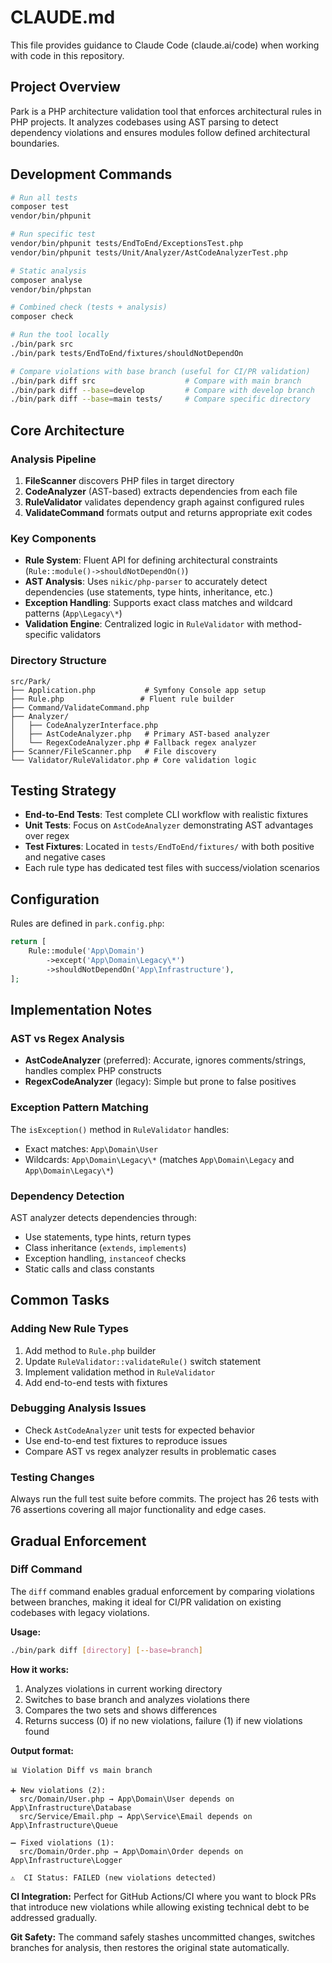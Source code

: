 # CLAUDE.md

This file provides guidance to Claude Code (claude.ai/code) when working with code in this repository.

## Project Overview

Park is a PHP architecture validation tool that enforces architectural rules in PHP projects. It analyzes codebases using AST parsing to detect dependency violations and ensures modules follow defined architectural boundaries.

## Development Commands

```bash
# Run all tests
composer test
vendor/bin/phpunit

# Run specific test
vendor/bin/phpunit tests/EndToEnd/ExceptionsTest.php
vendor/bin/phpunit tests/Unit/Analyzer/AstCodeAnalyzerTest.php

# Static analysis
composer analyse
vendor/bin/phpstan

# Combined check (tests + analysis)
composer check

# Run the tool locally
./bin/park src
./bin/park tests/EndToEnd/fixtures/shouldNotDependOn

# Compare violations with base branch (useful for CI/PR validation)
./bin/park diff src                    # Compare with main branch
./bin/park diff --base=develop         # Compare with develop branch
./bin/park diff --base=main tests/     # Compare specific directory
```

## Core Architecture

### Analysis Pipeline
1. **FileScanner** discovers PHP files in target directory
2. **CodeAnalyzer** (AST-based) extracts dependencies from each file
3. **RuleValidator** validates dependency graph against configured rules
4. **ValidateCommand** formats output and returns appropriate exit codes

### Key Components

- **Rule System**: Fluent API for defining architectural constraints (`Rule::module()->shouldNotDependOn()`)
- **AST Analysis**: Uses `nikic/php-parser` to accurately detect dependencies (use statements, type hints, inheritance, etc.)
- **Exception Handling**: Supports exact class matches and wildcard patterns (`App\Legacy\*`)
- **Validation Engine**: Centralized logic in `RuleValidator` with method-specific validators

### Directory Structure
```
src/Park/
├── Application.php           # Symfony Console app setup
├── Rule.php                 # Fluent rule builder
├── Command/ValidateCommand.php
├── Analyzer/
│   ├── CodeAnalyzerInterface.php
│   ├── AstCodeAnalyzer.php   # Primary AST-based analyzer
│   └── RegexCodeAnalyzer.php # Fallback regex analyzer
├── Scanner/FileScanner.php   # File discovery
└── Validator/RuleValidator.php # Core validation logic
```

## Testing Strategy

- **End-to-End Tests**: Test complete CLI workflow with realistic fixtures
- **Unit Tests**: Focus on `AstCodeAnalyzer` demonstrating AST advantages over regex
- **Test Fixtures**: Located in `tests/EndToEnd/fixtures/` with both positive and negative cases
- Each rule type has dedicated test files with success/violation scenarios

## Configuration

Rules are defined in `park.config.php`:
```php
return [
    Rule::module('App\Domain')
        ->except('App\Domain\Legacy\*')
        ->shouldNotDependOn('App\Infrastructure'),
];
```

## Implementation Notes

### AST vs Regex Analysis
- **AstCodeAnalyzer** (preferred): Accurate, ignores comments/strings, handles complex PHP constructs
- **RegexCodeAnalyzer** (legacy): Simple but prone to false positives

### Exception Pattern Matching
The `isException()` method in `RuleValidator` handles:
- Exact matches: `App\Domain\User`
- Wildcards: `App\Domain\Legacy\*` (matches `App\Domain\Legacy` and `App\Domain\Legacy\*`)

### Dependency Detection
AST analyzer detects dependencies through:
- Use statements, type hints, return types
- Class inheritance (`extends`, `implements`)
- Exception handling, `instanceof` checks
- Static calls and class constants

## Common Tasks

### Adding New Rule Types
1. Add method to `Rule.php` builder
2. Update `RuleValidator::validateRule()` switch statement
3. Implement validation method in `RuleValidator`
4. Add end-to-end tests with fixtures

### Debugging Analysis Issues
- Check `AstCodeAnalyzer` unit tests for expected behavior
- Use end-to-end test fixtures to reproduce issues
- Compare AST vs regex analyzer results in problematic cases

### Testing Changes
Always run the full test suite before commits. The project has 26 tests with 76 assertions covering all major functionality and edge cases.

## Gradual Enforcement

### Diff Command
The `diff` command enables gradual enforcement by comparing violations between branches, making it ideal for CI/PR validation on existing codebases with legacy violations.

**Usage:**
```bash
./bin/park diff [directory] [--base=branch]
```

**How it works:**
1. Analyzes violations in current working directory
2. Switches to base branch and analyzes violations there  
3. Compares the two sets and shows differences
4. Returns success (0) if no new violations, failure (1) if new violations found

**Output format:**
```
📊 Violation Diff vs main branch

➕ New violations (2):
  src/Domain/User.php → App\Domain\User depends on App\Infrastructure\Database
  src/Service/Email.php → App\Service\Email depends on App\Infrastructure\Queue

➖ Fixed violations (1):
  src/Domain/Order.php → App\Domain\Order depends on App\Infrastructure\Logger

⚠️  CI Status: FAILED (new violations detected)
```

**CI Integration:**
Perfect for GitHub Actions/CI where you want to block PRs that introduce new violations while allowing existing technical debt to be addressed gradually.

**Git Safety:**
The command safely stashes uncommitted changes, switches branches for analysis, then restores the original state automatically.